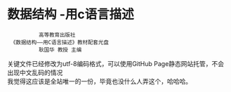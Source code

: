# 数据结构 -用c语言描述
              高等教育出版社 
     《数据结构——用C语言描述》教材配套光盘   
              耿国华 教授 主编     

     
  
关键文件已经修改为utf-8编码格式，可以使用GitHub Page静态网站托管，不会出现中文乱码的情况  
我觉得这应该是全站唯一的一份，毕竟也没什么人弄这个，哈哈哈。
